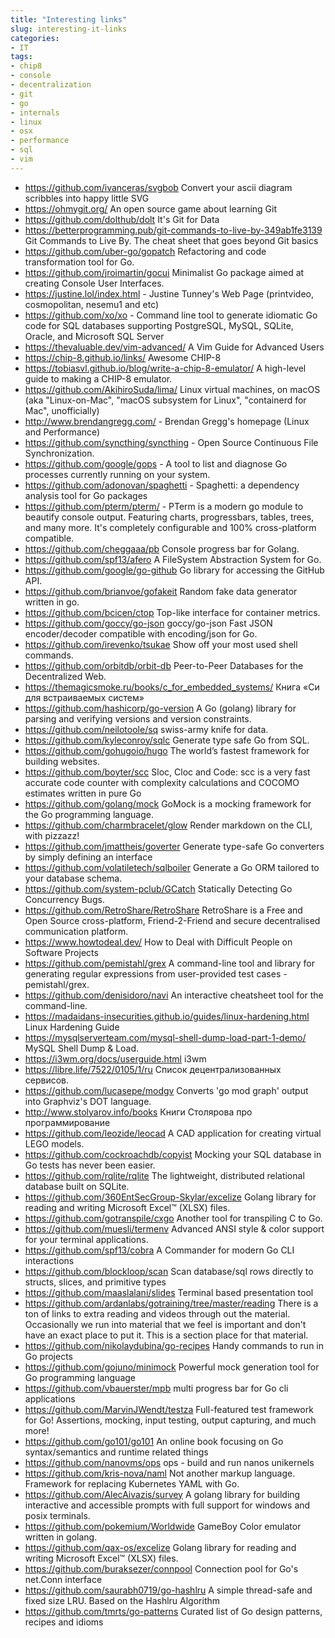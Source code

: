 ```yaml
---
title: "Interesting links"
slug: interesting-it-links
categories:
- IT
tags:
- chip8
- console
- decentralization
- git
- go
- internals
- linux
- osx
- performance
- sql
- vim
---
```


- https://github.com/ivanceras/svgbob Convert your ascii diagram scribbles into happy little SVG
- https://ohmygit.org/ An open source game about learning Git
- https://github.com/dolthub/dolt It's Git for Data
- https://betterprogramming.pub/git-commands-to-live-by-349ab1fe3139 Git Commands to Live By. The cheat sheet that goes beyond Git basics
- https://github.com/uber-go/gopatch Refactoring and code transformation tool for Go.
- https://github.com/jroimartin/gocui Minimalist Go package aimed at creating Console User Interfaces. 
- https://justine.lol/index.html - Justine Tunney's Web Page (printvideo, cosmopolitan, nesemu1 and etc)
- https://github.com/xo/xo - Command line tool to generate idiomatic Go code for SQL databases supporting PostgreSQL, MySQL, SQLite, Oracle, and Microsoft SQL Server 
- https://thevaluable.dev/vim-advanced/ A Vim Guide for Advanced Users
- https://chip-8.github.io/links/ Awesome CHIP-8
- https://tobiasvl.github.io/blog/write-a-chip-8-emulator/ A high-level guide to making a CHIP-8 emulator.
- https://github.com/AkihiroSuda/lima/ Linux virtual machines, on macOS (aka "Linux-on-Mac", "macOS subsystem for Linux", "containerd for Mac", unofficially)
- http://www.brendangregg.com/ - Brendan Gregg's homepage (Linux and Performance)
- https://github.com/syncthing/syncthing - Open Source Continuous File Synchronization. 
- https://github.com/google/gops - A tool to list and diagnose Go processes currently running on your system.
- https://github.com/adonovan/spaghetti - Spaghetti: a dependency analysis tool for Go packages
- https://github.com/pterm/pterm/ - PTerm is a modern go module to beautify console output. Featuring charts, progressbars, tables, trees, and many more. It's completely configurable and 100% cross-platform compatible.
- https://github.com/cheggaaa/pb Console progress bar for Golang.
- https://github.com/spf13/afero A FileSystem Abstraction System for Go.
- https://github.com/google/go-github Go library for accessing the GitHub API. 
- https://github.com/brianvoe/gofakeit Random fake data generator written in go.
- https://github.com/bcicen/ctop Top-like interface for container metrics.
- https://github.com/goccy/go-json goccy/go-json Fast JSON encoder/decoder compatible with encoding/json for Go.
- https://github.com/irevenko/tsukae Show off your most used shell commands.
- https://github.com/orbitdb/orbit-db Peer-to-Peer Databases for the Decentralized Web.
- https://themagicsmoke.ru/books/c_for_embedded_systems/ Книга «Си для встраиваемых систем»
- https://github.com/hashicorp/go-version A Go (golang) library for parsing and verifying versions and version constraints.
- https://github.com/neilotoole/sq swiss-army knife for data. 
- https://github.com/kyleconroy/sqlc Generate type safe Go from SQL.
- https://github.com/gohugoio/hugo The world’s fastest framework for building websites.
- https://github.com/boyter/scc Sloc, Cloc and Code: scc is a very fast accurate code counter with complexity calculations and COCOMO estimates written in pure Go
- https://github.com/golang/mock GoMock is a mocking framework for the Go programming language.
- https://github.com/charmbracelet/glow Render markdown on the CLI, with pizzazz!
- https://github.com/jmattheis/goverter Generate type-safe Go converters by simply defining an interface
- https://github.com/volatiletech/sqlboiler Generate a Go ORM tailored to your database schema.
- https://github.com/system-pclub/GCatch Statically Detecting Go Concurrency Bugs.
- https://github.com/RetroShare/RetroShare RetroShare is a Free and Open Source cross-platform, Friend-2-Friend and secure decentralised communication platform. 
- https://www.howtodeal.dev/ How to Deal with Difficult People on Software Projects
- https://github.com/pemistahl/grex A command-line tool and library for generating regular expressions from user-provided test cases - pemistahl/grex.
- https://github.com/denisidoro/navi An interactive cheatsheet tool for the command-line.
- https://madaidans-insecurities.github.io/guides/linux-hardening.html Linux Hardening Guide
- https://mysqlserverteam.com/mysql-shell-dump-load-part-1-demo/ MySQL Shell Dump & Load.
- https://i3wm.org/docs/userguide.html i3wm
- https://libre.life/7522/0105/1/ru Cписок децентрализованных сервисов.
- https://github.com/lucasepe/modgv Converts 'go mod graph' output into Graphviz's DOT language.
- http://www.stolyarov.info/books Книги Столярова про программирование
- https://github.com/leozide/leocad A CAD application for creating virtual LEGO models.
- https://github.com/cockroachdb/copyist Mocking your SQL database in Go tests has never been easier.
- https://github.com/rqlite/rqlite The lightweight, distributed relational database built on SQLite.
- https://github.com/360EntSecGroup-Skylar/excelize Golang library for reading and writing Microsoft Excel™ (XLSX) files.
- https://github.com/gotranspile/cxgo Another tool for transpiling C to Go.
- https://github.com/muesli/termenv Advanced ANSI style & color support for your terminal applications.
- https://github.com/spf13/cobra A Commander for modern Go CLI interactions
- https://github.com/blockloop/scan Scan database/sql rows directly to structs, slices, and primitive types
- https://github.com/maaslalani/slides Terminal based presentation tool
- https://github.com/ardanlabs/gotraining/tree/master/reading There is a ton of links to extra reading and videos through out the material. Occasionally we run into material that we feel is important and don't have an exact place to put it. This is a section place for that material.
- https://github.com/nikolaydubina/go-recipes Handy commands to run in Go projects
- https://github.com/gojuno/minimock Powerful mock generation tool for Go programming language
- https://github.com/vbauerster/mpb multi progress bar for Go cli applications
- https://github.com/MarvinJWendt/testza Full-featured test framework for Go! Assertions, mocking, input testing, output capturing, and much more!
- https://github.com/go101/go101 An online book focusing on Go syntax/semantics and runtime related things
- https://github.com/nanovms/ops ops - build and run nanos unikernels
- https://github.com/kris-nova/naml Not another markup language. Framework for replacing Kubernetes YAML with Go.
- https://github.com/AlecAivazis/survey A golang library for building interactive and accessible prompts with full support for windows and posix terminals.
- https://github.com/pokemium/Worldwide GameBoy Color emulator written in golang.
- https://github.com/qax-os/excelize Golang library for reading and writing Microsoft Excel™ (XLSX) files.
- https://github.com/buraksezer/connpool Connection pool for Go's net.Conn interface
- https://github.com/saurabh0719/go-hashlru A simple thread-safe and fixed size LRU. Based on the Hashlru Algorithm
- https://github.com/tmrts/go-patterns Curated list of Go design patterns, recipes and idioms
